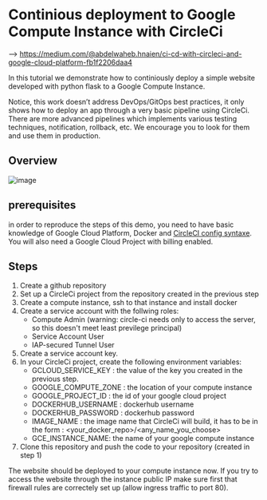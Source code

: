 # Continious deployment to Google Compute Instance with CircleCi

--> https://medium.com/@abdelwaheb.hnaien/ci-cd-with-circleci-and-google-cloud-platform-fb1f2206daa4

In this tutorial we demonstrate how to continiously deploy a simple website developed with python flask to a Google Compute Instance.

Notice, this work doesn’t address DevOps/GitOps best practices, it only shows how to deploy an app through a very basic pipeline using CircleCi.
There are more advanced pipelines which implements various testing techniques, notification, rollback, etc. We encourage you to look for them and use them in production.

## Overview

![image](https://drive.google.com/uc?export=view&id=1UDWWf1InIKMzEOLgwUGvrRDZTnaEep6z)

## prerequisites

in order to reproduce the steps of this demo, you need to have basic knowledge of Google Cloud Platform, Docker and [CircleCI config syntaxe](https://circleci.com/docs/2.0/sample-config/).
You will also need a Google Cloud Project with billing enabled.

## Steps
1. Create a github repository
2. Set up a CircleCi project from the repository created in the previous step
3. Create a compute instance, ssh to that instance and install docker
4. Create a service account with the follwing roles: 
    - Compute Admin (warning: circle-ci needs only to access the server, so this doesn't meet least previlege principal)
    - Service Account User
    - IAP-secured Tunnel User
5. Create a service account key.
6. In your CircleCi project, create the following environment variables:
    - GCLOUD_SERVICE_KEY : the value of the key you created in the previous step.
    - GOOGLE_COMPUTE_ZONE : the location of your compute instance
    - GOOGLE_PROJECT_ID : the id of your google cloud project
    - DOCKERHUB_USERNAME : dockerhub username
    - DOCKERHUB_PASSWORD : dockerhub password
    - IMAGE_NAME : the image name that CircleCi will build, it has to be in the form : <your_docker_repo>/<any_name_you_choose>
    - GCE_INSTANCE_NAME: the name of your google compute instance
7. Clone this repository and push the code to your repository (created in step 1)

The website should be deployed to your compute instance now. If you try to access the website through the instance public IP make sure first that firewall rules are correctely set up (allow ingress traffic to port 80).
